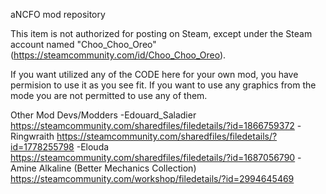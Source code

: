 aNCFO mod repository

This item is not authorized for posting on Steam, except under the Steam account named "Choo_Choo_Oreo" (https://steamcommunity.com/id/Choo_Choo_Oreo).



If you want utilized any of the CODE here for your own mod, you have permision to use it as you see fit.
If you want to use any graphics from the mode you are not permitted to use any of them.

Other Mod Devs/Modders
-Edouard_Saladier
https://steamcommunity.com/sharedfiles/filedetails/?id=1866759372
-Ringwraith
https://steamcommunity.com/sharedfiles/filedetails/?id=1778255798
-Elouda
https://steamcommunity.com/sharedfiles/filedetails/?id=1687056790
-Amine Alkaline (Better Mechanics Collection)
https://steamcommunity.com/workshop/filedetails/?id=2994645469